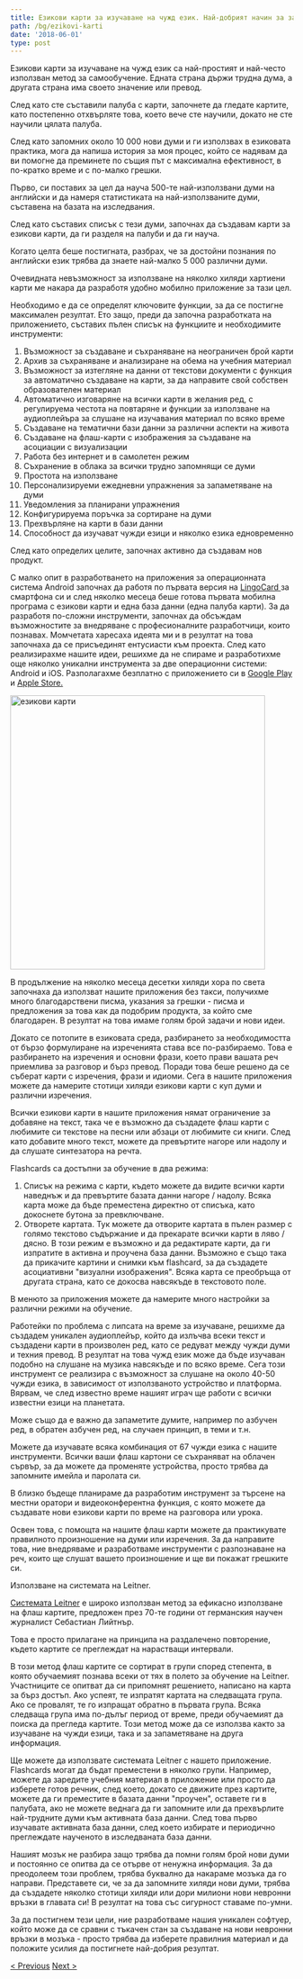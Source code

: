 ```yaml
---
title: Езикови карти за изучаване на чужд език. Най-добрият начин за запаметяване на думите
path: /bg/ezikovi-karti
date: '2018-06-01'
type: post
---
```


Езикови карти за изучаване на чужд език са най-простият и най-често използван метод за самообучение. Едната страна държи трудна дума, а другата страна има своето значение или превод.

След като сте съставили палуба с карти, започнете да гледате картите, като постепенно отхвърляте това, което вече сте научили, докато не сте научили цялата палуба.

След като запомних около 10 000 нови думи и ги използвах в езиковата практика, мога да напиша история за моя процес, който се надявам да ви помогне да преминете по същия път с максимална ефективност, в по-кратко време и с по-малко грешки.

Първо, си поставих за цел да науча 500-те най-използвани думи на английски и да намеря статистиката на най-използваните думи, съставена на базата на изследвания.

След като съставих списък с тези думи, започнах да създавам карти за езикови карти, да ги разделя на палуби и да ги науча.

Когато целта беше постигната, разбрах, че за достойни познания по английски език трябва да знаете най-малко 5 000 различни думи.

Очевидната невъзможност за използване на няколко хиляди хартиени карти ме накара да разработя удобно мобилно приложение за тази цел.

Необходимо е да се определят ключовите функции, за да се постигне максимален резултат. Ето защо, преди да започна разработката на приложението, съставих пълен списък на функциите и необходимите инструменти:

1. Възможност за създаване и съхраняване на неограничен брой карти
2. Архив за съхраняване и анализиране на обема на учебния материал
3. Възможност за изтегляне на данни от текстови документи с функция за автоматично създаване на карти, за да направите свой собствен образователен материал
4. Автоматично изговаряне на всички карти в желания ред, с регулируема честота на повтаряне и функции за използване на аудиоплейъра за слушане на изучавания материал по всяко време
5. Създаване на тематични бази данни за различни аспекти на живота
6. Създаване на флаш-карти с изображения за създаване на асоциации с визуализации
7. Работа без интернет и в самолетен режим
8. Съхранение в облака за всички трудно запомнящи се думи
9. Простота на използване
10. Персонализируеми ежедневни упражнения за запаметяване на думи
11. Уведомления за планирани упражнения
12. Конфигурируема поръчка за сортиране на думи
13. Прехвърляне на карти в бази данни
14. Способност да изучават чужди езици и няколко езика едновременно

След като определих целите, започнах активно да създавам нов продукт.

С малко опит в разработването на приложения за операционната система Android започнах да работя по първата версия на <a href="https://lingocard.com" target="_blank" rel="noopener">LingoCard </a>за смартфона си и след няколко месеца беше готова първата мобилна програма с езикови карти и една база данни (една палуба карти). За да разработя по-сложни инструменти, започнах да обсъждам възможностите за внедряване с професионалните разработчици, които познавах. Момчетата харесаха идеята ми и в резултат на това започнаха да се присъединят ентусиасти към проекта. След като реализирахме нашите идеи, решихме да не спираме и разработихме още няколко уникални инструмента за две операционни системи: Android и iOS. Разполагахме безплатно с приложението си в <a href="https://play.google.com/store/apps/details?id=com.lingocard.lingocard" target="_blank" rel="noopener">Google Play</a> и <a href="https://itunes.apple.com/us/app/lingocard/id1217076835?mt=8" target="_blank" rel="noopener">Apple Store.</a>

<img class="aligncenter wp-image-7109" src="../images/2018/05/LingoCard-play.png" alt="езикови карти" width="453" height="487" />

В продължение на няколко месеца десетки хиляди хора по света започнаха да използват нашите приложения без такси, получихме много благодарствени писма, указания за грешки - писма и предложения за това как да подобрим продукта, за който сме благодарен. В резултат на това имаме голям брой задачи и нови идеи.

Докато се потопите в езиковата среда, разбирането за необходимостта от бързо формулиране на изреченията става все по-разбираемо. Това е разбирането на изречения и основни фрази, което прави вашата реч приемлива за разговор и бърз превод. Поради това беше решено да се съберат карти с изречения, фрази и идиоми. Сега в нашите приложения можете да намерите стотици хиляди езикови карти с куп думи и различни изречения.

Всички езикови карти в нашите приложения нямат ограничение за добавяне на текст, така че е възможно да създадете флаш карти с любимите си текстове на песни или абзаци от любимите си книги. След като добавите много текст, можете да превъртите нагоре или надолу и да слушате синтезатора на речта.

Flashcards са достъпни за обучение в два режима:

1. Списък на режима с карти, където можете да видите всички карти наведнъж и да превъртите базата данни нагоре / надолу. Всяка карта може да бъде преместена директно от списъка, като докоснете бутона за превключване.
2. Отворете картата. Тук можете да отворите картата в пълен размер с голямо текстово съдържание и да прекарате всички карти в ляво / дясно. В този режим е възможно и да редактирате карти, да ги изпратите в активна и проучена база данни. Възможно е също така да прикачите картини и снимки към flashcard, за да създадете асоциативни "визуални изображения". Всяка карта се преобръща от другата страна, като се докосва навсякъде в текстовото поле.

В менюто за приложения можете да намерите много настройки за различни режими на обучение.

Работейки по проблема с липсата на време за изучаване, решихме да създадем уникален аудиоплейър, който да излъчва всеки текст и създадени карти в произволен ред, като се редуват между чужди думи и техния превод. В резултат на това чужд език може да бъде изучаван подобно на слушане на музика навсякъде и по всяко време. Сега този инструмент се реализира с възможност за слушане на около 40-50 чужди езика, в зависимост от използваното устройство и платформа. Вярвам, че след известно време нашият играч ще работи с всички известни езици на планетата.

Може също да е важно да запаметите думите, например по азбучен ред, в обратен азбучен ред, на случаен принцип, в теми и т.н.

Можете да изучавате всяка комбинация от 67 чужди езика с нашите инструменти. Всички ваши флаш картони се съхраняват на облачен сървър, за да можете да променяте устройства, просто трябва да запомните имейла и паролата си.

В близко бъдеще планираме да разработим инструмент за търсене на местни оратори и видеоконферентна функция, с която можете да създавате нови езикови карти по време на разговора или урока.

Освен това, с помощта на нашите флаш карти можете да практикувате правилното произношение на думи или изречения. За да направите това, ние внедряваме и разработваме инструменти с разпознаване на реч, които ще слушат вашето произношение и ще ви покажат грешките си.

Използване на системата на Leitner.

<a href="https://en.wikipedia.org/wiki/Leitner_system" target="_blank" rel="noopener">Системата Leitner</a> е широко използван метод за ефикасно използване на флаш картите, предложен през 70-те години от германския научен журналист Себастиан Лийтнър.

Това е просто прилагане на принципа на раздалечено повторение, където картите се преглеждат на нарастващи интервали.

В този метод флаш картите се сортират в групи според степента, в която обучаемият познава всеки от тях в полето за обучение на Leitner. Участниците се опитват да си припомнят решението, написано на карта за бърз достъп. Ако успеят, те изпратят картата на следващата група. Ако се провалят, те го изпращат обратно в първата група. Всяка следваща група има по-дълъг период от време, преди обучаемият да поиска да прегледа картите. Този метод може да се използва както за изучаване на чужди езици, така и за запаметяване на друга информация.

Ще можете да използвате системата Leitner с нашето приложение. Flashcards могат да бъдат преместени в няколко групи. Например, можете да заредите учебния материал в приложение или просто да изберете готов речник, след което, докато се движите през картите, можете да ги преместите в базата данни "проучен", оставете ги в палубата, ако не можете веднага да ги запомните или да прехвърлите най-трудните думи към активната база данни. След това първо изучавате активната база данни, след което избирате и периодично преглеждате наученото в изследваната база данни.

Нашият мозък не разбира защо трябва да помни голям брой нови думи и постоянно се опитва да се отърве от ненужна информация. За да преодолеем този проблем, трябва буквално да накараме мозъка да го направи. Представете си, че за да запомните хиляди нови думи, трябва да създадете няколко стотици хиляди или дори милиони нови невронни връзки в главата си! В резултат на това със сигурност ставаме по-умни.

За да постигнем тези цели, ние разработваме нашия уникален софтуер, който може да се сравни с тъкачен стан за създаване на нови невронни връзки в мозъка - просто трябва да изберете правилния материал и да положите усилия да постигнете най-добрия резултат.

<a href="/bg/kak-da-nauchite-anglijski-brzo">< Previous</a> <a href="/bg/kak-da-podobrim-rechnika">Next ></a>